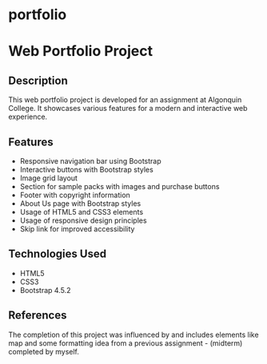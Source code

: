 # portfolio
# Web Portfolio Project

## Description

This web portfolio project is developed for an assignment at Algonquin College. It showcases various features for a modern and interactive web experience.

## Features

- Responsive navigation bar using Bootstrap
- Interactive buttons with Bootstrap styles
- Image grid layout
- Section for sample packs with images and purchase buttons
- Footer with copyright information
- About Us page with Bootstrap styles
- Usage of HTML5 and CSS3 elements
- Usage of responsive design principles
- Skip link for improved accessibility

## Technologies Used

- HTML5
- CSS3
- Bootstrap 4.5.2

## References

The completion of this project was influenced by and includes elements like map and some formatting idea from a previous assignment - (midterm) completed by myself. 

